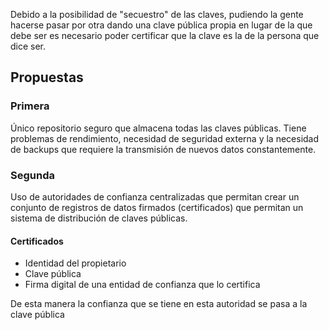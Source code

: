 Debido a la posibilidad de "secuestro" de las claves, pudiendo la gente hacerse pasar por otra dando una clave pública propia en lugar de la que debe ser es necesario poder certificar que la clave es la de la persona que dice ser.

## Propuestas

### Primera

Único repositorio seguro que almacena todas las claves públicas. Tiene problemas de rendimiento, necesidad de seguridad externa y la necesidad de backups que requiere la transmisión de nuevos datos constantemente.

### Segunda

Uso de autoridades de confianza centralizadas que permitan crear un conjunto de registros de datos firmados (certificados) que permitan un sistema de distribución de claves públicas.

#### Certificados

- Identidad del propietario
- Clave pública
- Firma digital de una entidad de confianza que lo certifica

De esta manera la confianza que se tiene en esta autoridad se pasa a la clave pública